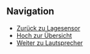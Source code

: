 
## Navigation


* [Zurück zu Lagesensor](../08_03_LageSensor/index.html)  
* [Hoch zur Übersicht](../index.html)  
* [Weiter zu Lautsprecher](../08_05_ExternerLautsprecher/index.html)  


